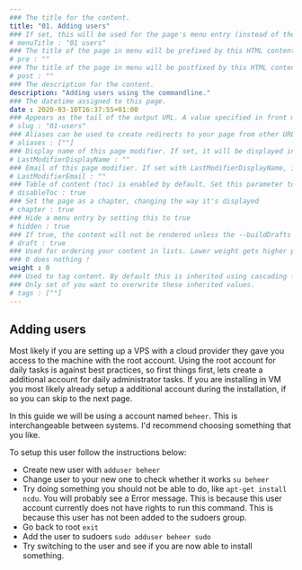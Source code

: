 ```yaml
---
### The title for the content.
title: "01. Adding users"
### If set, this will be used for the page's menu entry (instead of the `title` attribute)
# menuTitle : "01 users"
### The title of the page in menu will be prefixed by this HTML content
# pre : ""
### The title of the page in menu will be postfixed by this HTML content
# post : ""
### The description for the content.
description: "Adding users using the commandline."
### The datetime assigned to this page.
date : 2020-03-10T16:37:55+01:00
### Appears as the tail of the output URL. A value specified in front matter will override the segment of the URL based on the filename.
# slug : "01-users"
### Aliases can be used to create redirects to your page from other URLs.
# aliases : [""]
### Display name of this page modifier. If set, it will be displayed in the footer.
# LastModifierDisplayName : ""
### Email of this page modifier. If set with LastModifierDisplayName, it will be displayed in the footer
# LastModifierEmail : ""
### Table of content (toc) is enabled by default. Set this parameter to true to disable it.
# disableToc : true
### Set the page as a chapter, changing the way it's displayed
# chapter : true
### Hide a menu entry by setting this to true
# hidden : true
### If true, the content will not be rendered unless the --buildDrafts flag is passed to the hugo command.
# draft : true
### Used for ordering your content in lists. Lower weight gets higher precedence. So content with lower weight will come first.
### 0 does nothing !
weight : 0
### Used to tag content. By default this is inherited using cascading from _index.md files
### Only set of you want to overwrite these inherited values.
# tags : [""]
---
```


## Adding users

Most likely if you are setting up a VPS with a cloud provider they gave you access to the machine with the root account. Using the root account for daily tasks is against best practices, so first things first, lets create a additional account for daily administrator tasks. If you are installing in VM you most likely already setup a additional account during the installation, if so you can skip to the next page.

In this guide we will be using a account named `beheer`. This is interchangeable between systems. I'd recommend choosing something that you like.

To setup this user follow the instructions below:

* Create new user with `adduser beheer`
* Change user to your new one to check whether it works `su beheer`
* Try doing something you should not be able to do, like `apt-get install ncdu`. You will probably see a Error message. This is because this user account currently does not have rights to run this command. This is because this user has not been added to the sudoers group.
* Go back to root `exit`
* Add the user to sudoers `sudo adduser beheer sudo`
* Try switching to the user and see if you are now able to install something.
